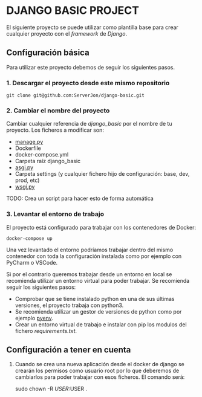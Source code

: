 # DJANGO BASIC PROJECT

El siguiente proyecto se puede utilizar como plantilla base para crear cualquier proyecto con el _framework_ de *Django*.

## Configuración básica

Para utilizar este proyecto debemos de seguir los siguientes pasos.

### 1. Descargar el proyecto desde este mismo repositorio

    git clone git@github.com:ServerJon/django-basic.git

### 2. Cambiar el nombre del proyecto

Cambiar cualquier referencia de *django_basic* por el nombre de tu proyecto. Los ficheros a modificar son:

- [manage.py](https://github.com/ServerJon/django-basic/blob/main/manage.py)
- Dockerfile
- docker-compose.yml
- Carpeta raíz django_basic
- [asgi.py](https://github.com/ServerJon/django-basic/blob/main/django_basic/asgi.py)
- Carpeta settings (y cualquier fichero hijo de configuración: base, dev, prod, etc)
- [wsgi.py](https://github.com/ServerJon/django-basic/blob/main/django_basic/wsgi.py)

TODO: Crea un script para hacer esto de forma automática

### 3. Levantar el entorno de trabajo

El proyecto está configurado para trabajar con los contenedores de Docker:

    docker-compose up

Una vez levantado el entorno podríamos trabajar dentro del mismo contenedor con toda la configuración instalada como por ejemplo con PyCharm o VSCode.

Si por el contrario queremos trabajar desde un entorno en local se recomienda utilizar un entorno virtual para poder trabajar. Se recomienda seguir los siguientes pasos:

- Comprobar que se tiene instalado python en una de sus últimas versiones, el proyecto trabaja con python3.
- Se recomienda utilizar un gestor de versiones de python como por ejemplo [pyenv](https://github.com/pyenv/pyenv).
- Crear un entorno virtual de trabajo e instalar con pip los modulos del fichero _requirements.txt_.

## Configuración a tener en cuenta

1. Cuando se crea una nueva aplicación desde el docker de django se crearán los permisos como usuario root por lo que deberemos de cambiarlos para poder trabajar con esos ficheros. El comando será:

    sudo chown -R $USER:$USER .
